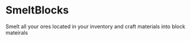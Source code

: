 # SmeltBlocks
Smelt all your ores located in your inventory and craft materials into block mateirals
